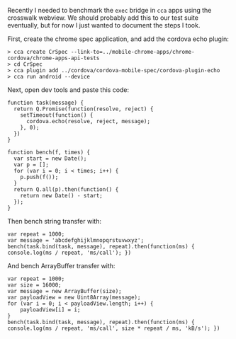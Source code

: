 Recently I needed to benchmark the `exec` bridge in `cca` apps using the crosswalk webview.  We should probably add this to our test suite eventually, but for now I just wanted to document the steps I took.

First, create the chrome spec application, and add the cordova echo plugin:

```
> cca create CrSpec --link-to=../mobile-chrome-apps/chrome-cordova/chrome-apps-api-tests
> cd CrSpec
> cca plugin add ../cordova/cordova-mobile-spec/cordova-plugin-echo
> cca run android --device
```

Next, open dev tools and paste this code:

```
function task(message) {
  return Q.Promise(function(resolve, reject) {
    setTimeout(function() {
      cordova.echo(resolve, reject, message);
    }, 0);
  })
}

function bench(f, times) {
  var start = new Date();
  var p = [];
  for (var i = 0; i < times; i++) {
    p.push(f());
  }
  return Q.all(p).then(function() {
    return new Date() - start;
  });
}
```

Then bench string transfer with:

```
var repeat = 1000;
var message = 'abcdefghijklmnopqrstuvwxyz';
bench(task.bind(task, message), repeat).then(function(ms) { console.log(ms / repeat, 'ms/call'); })
```

And bench ArrayBuffer transfer with:

```
var repeat = 1000;
var size = 16000;
var message = new ArrayBuffer(size);
var payloadView = new Uint8Array(message);
for (var i = 0; i < payloadView.length; i++) {
    payloadView[i] = i;
}
bench(task.bind(task, message), repeat).then(function(ms) { console.log(ms / repeat, 'ms/call', size * repeat / ms, 'kB/s'); })
```
